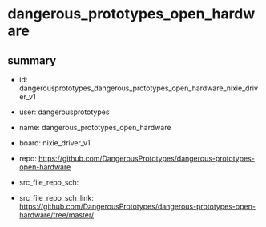 # dangerous_prototypes_open_hardware
 
## summary 
* id: dangerousprototypes_dangerous_prototypes_open_hardware_nixie_driver_v1
* user: dangerousprototypes
* name: dangerous_prototypes_open_hardware
* board: nixie_driver_v1
* repo: https://github.com/DangerousPrototypes/dangerous-prototypes-open-hardware



* src_file_repo_sch: 
* src_file_repo_sch_link: https://github.com/DangerousPrototypes/dangerous-prototypes-open-hardware/tree/master/






